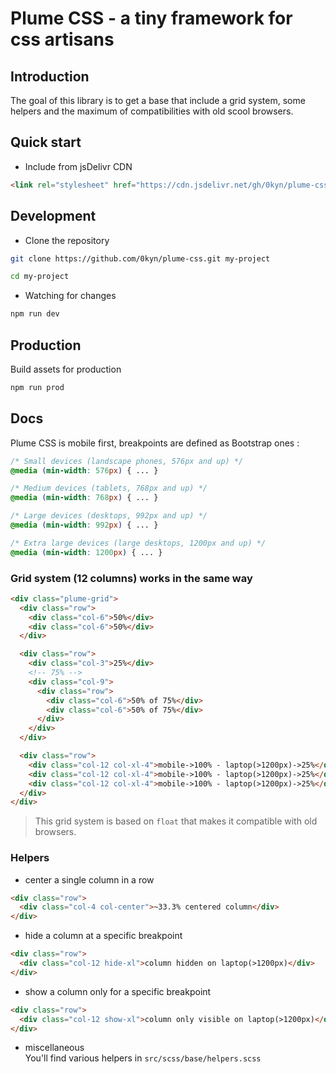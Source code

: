 # Plume CSS - a tiny framework for css artisans

## Introduction

The goal of this library is to get a base that include a grid system, some helpers and the maximum of compatibilities with old scool browsers.

## Quick start

* Include from jsDelivr CDN
```html
<link rel="stylesheet" href="https://cdn.jsdelivr.net/gh/0kyn/plume-css/dist/css/plume.min.css">
```

## Development
* Clone the repository
```sh
git clone https://github.com/0kyn/plume-css.git my-project 
```

```sh
cd my-project 
```

* Watching for changes
```sh
npm run dev 
```

## Production

Build assets for production  
```sh
npm run prod 
```

## Docs
Plume CSS is mobile first, breakpoints are defined as Bootstrap ones :
```css
/* Small devices (landscape phones, 576px and up) */
@media (min-width: 576px) { ... }

/* Medium devices (tablets, 768px and up) */
@media (min-width: 768px) { ... }

/* Large devices (desktops, 992px and up) */
@media (min-width: 992px) { ... }

/* Extra large devices (large desktops, 1200px and up) */
@media (min-width: 1200px) { ... }
```

### Grid system (12 columns) works in the same way

```html
<div class="plume-grid">
  <div class="row">
    <div class="col-6">50%</div>
    <div class="col-6">50%</div>
  </div>

  <div class="row">
    <div class="col-3">25%</div>
    <!-- 75% -->
    <div class="col-9">
      <div class="row">
        <div class="col-6">50% of 75%</div>
        <div class="col-6">50% of 75%</div>
      </div>
    </div>
  </div>

  <div class="row">
    <div class="col-12 col-xl-4">mobile->100% - laptop(>1200px)->25%</div>
    <div class="col-12 col-xl-4">mobile->100% - laptop(>1200px)->25%</div>
    <div class="col-12 col-xl-4">mobile->100% - laptop(>1200px)->25%</div>
  </div>
</div>
```
> This grid system is based on `float` that makes it compatible with old browsers.

### Helpers
- center a single column in a row
```html
<div class="row">
  <div class="col-4 col-center">~33.3% centered column</div>
</div>
```

- hide a column at a specific breakpoint
```html
<div class="row">
  <div class="col-12 hide-xl">column hidden on laptop(>1200px)</div>
</div>
```

- show a column only for a specific breakpoint
```html
<div class="row">
  <div class="col-12 show-xl">column only visible on laptop(>1200px)</div>
</div>
```

- miscellaneous  
You'll find various helpers in `src/scss/base/helpers.scss`